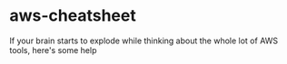 # aws-cheatsheet
If your brain starts to explode while thinking about the whole lot of AWS tools, here's some help
